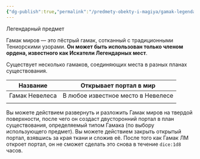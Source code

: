 ```yaml
---
{"dg-publish":true,"permalink":"/predmety-obekty-i-magiya/gamak-legendarnyh-mest/","dgPassFrontmatter":true}
---
```



Легендарный предмет

Гамак миров — это пёстрый гамак, сотканный с традиционными Тениорскими узорами. **Он может быть использован только членом ордена, известного как Искатели Легендарных мест**.

Существует несколько гамаков, соединяющих места в разных планах существования.

| Название       | Открывает портал в мир             |
| -------------- | ---------------------------------- |
| Гамак Невелеса | В любое известное место в Невелесе |
|                |                                    |

Вы можете действием развернуть и разложить Гамак миров на твердой поверхности, после чего он создаст двусторонний портал в план существования, определяемый типом Гамака (по выбору использующего предмет). Вы можете действием закрыть открытый портал, взявшись за края ткани и сложив её. 
После того как Гамак ЛМ откроет портал, он не сможет сделать это снова в течение `dice:1d8` часов.